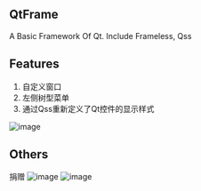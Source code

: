 ## QtFrame
A Basic Framework Of Qt. Include Frameless, Qss


## Features
1. 自定义窗口
2. 左侧树型菜单
3. 通过Qss重新定义了Qt控件的显示样式

![image](https://www.miw-tech.com/image/show?path=images/qtframe/main.png)

## Others
捐赠
![image](https://www.miw-tech.com/image/show?path=images/qtframe/wxqrcode.png)
![image](https://www.miw-tech.com/image/show?path=images/qtframe/aliqrcode.jpg)